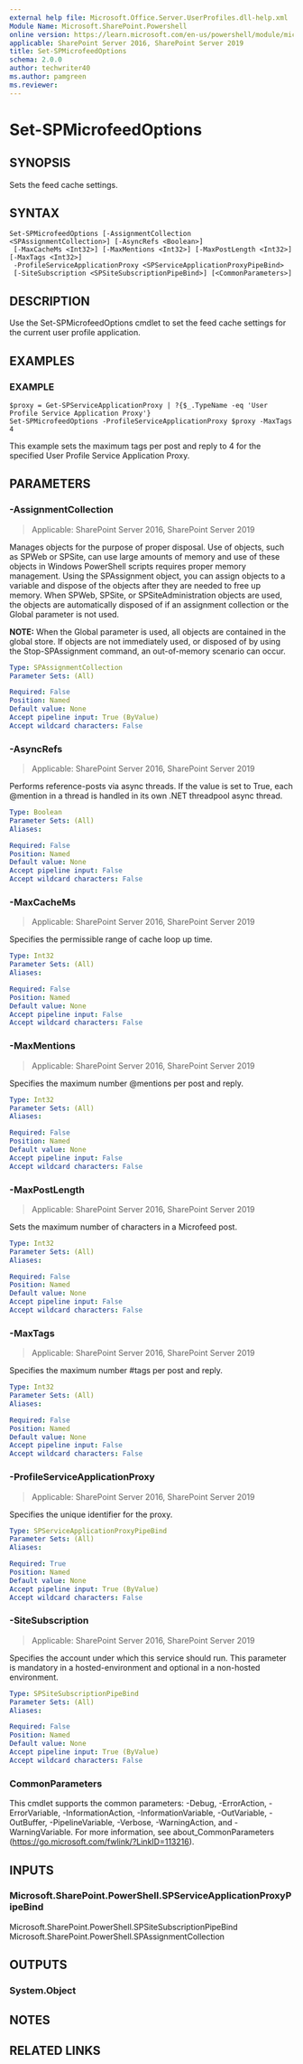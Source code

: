 ```yaml
---
external help file: Microsoft.Office.Server.UserProfiles.dll-help.xml
Module Name: Microsoft.SharePoint.Powershell
online version: https://learn.microsoft.com/en-us/powershell/module/microsoft.sharepoint.powershell/set-spmicrofeedoptions
applicable: SharePoint Server 2016, SharePoint Server 2019
title: Set-SPMicrofeedOptions
schema: 2.0.0
author: techwriter40
ms.author: pamgreen
ms.reviewer:
---
```


# Set-SPMicrofeedOptions

## SYNOPSIS
Sets the feed cache settings.

## SYNTAX

```
Set-SPMicrofeedOptions [-AssignmentCollection <SPAssignmentCollection>] [-AsyncRefs <Boolean>]
 [-MaxCacheMs <Int32>] [-MaxMentions <Int32>] [-MaxPostLength <Int32>] [-MaxTags <Int32>]
 -ProfileServiceApplicationProxy <SPServiceApplicationProxyPipeBind>
 [-SiteSubscription <SPSiteSubscriptionPipeBind>] [<CommonParameters>]
```

## DESCRIPTION
Use the Set-SPMicrofeedOptions cmdlet to set the feed cache settings for the current user profile application.

## EXAMPLES

### EXAMPLE
```
$proxy = Get-SPServiceApplicationProxy | ?{$_.TypeName -eq 'User Profile Service Application Proxy'}
Set-SPMicrofeedOptions -ProfileServiceApplicationProxy $proxy -MaxTags 4
```

This example sets the maximum tags per post and reply to 4 for the specified User Profile Service Application Proxy.

## PARAMETERS

### -AssignmentCollection

> Applicable: SharePoint Server 2016, SharePoint Server 2019

Manages objects for the purpose of proper disposal. Use of objects, such as SPWeb or SPSite, can use large amounts of memory and use of these objects in Windows PowerShell scripts requires proper memory management. Using the SPAssignment object, you can assign objects to a variable and dispose of the objects after they are needed to free up memory. When SPWeb, SPSite, or SPSiteAdministration objects are used, the objects are automatically disposed of if an assignment collection or the Global parameter is not used.

**NOTE:** When the Global parameter is used, all objects are contained in the global store. If objects are not immediately used, or disposed of by using the Stop-SPAssignment command, an out-of-memory scenario can occur.

```yaml
Type: SPAssignmentCollection
Parameter Sets: (All)

Required: False
Position: Named
Default value: None
Accept pipeline input: True (ByValue)
Accept wildcard characters: False
```

### -AsyncRefs

> Applicable: SharePoint Server 2016, SharePoint Server 2019

Performs reference-posts via async threads. If the value is set to True, each @mention in a thread is handled in its own .NET threadpool async thread.


```yaml
Type: Boolean
Parameter Sets: (All)
Aliases:

Required: False
Position: Named
Default value: None
Accept pipeline input: False
Accept wildcard characters: False
```

### -MaxCacheMs

> Applicable: SharePoint Server 2016, SharePoint Server 2019

Specifies the permissible range of cache loop up time.

```yaml
Type: Int32
Parameter Sets: (All)
Aliases:

Required: False
Position: Named
Default value: None
Accept pipeline input: False
Accept wildcard characters: False
```

### -MaxMentions

> Applicable: SharePoint Server 2016, SharePoint Server 2019

Specifies the maximum number @mentions per post and reply.

```yaml
Type: Int32
Parameter Sets: (All)
Aliases:

Required: False
Position: Named
Default value: None
Accept pipeline input: False
Accept wildcard characters: False
```

### -MaxPostLength

> Applicable: SharePoint Server 2016, SharePoint Server 2019

Sets the maximum number of characters in a Microfeed post.

```yaml
Type: Int32
Parameter Sets: (All)
Aliases:

Required: False
Position: Named
Default value: None
Accept pipeline input: False
Accept wildcard characters: False
```

### -MaxTags

> Applicable: SharePoint Server 2016, SharePoint Server 2019

Specifies the maximum number #tags per post and reply.

```yaml
Type: Int32
Parameter Sets: (All)
Aliases:

Required: False
Position: Named
Default value: None
Accept pipeline input: False
Accept wildcard characters: False
```

### -ProfileServiceApplicationProxy

> Applicable: SharePoint Server 2016, SharePoint Server 2019

Specifies the unique identifier for the proxy.

```yaml
Type: SPServiceApplicationProxyPipeBind
Parameter Sets: (All)
Aliases:

Required: True
Position: Named
Default value: None
Accept pipeline input: True (ByValue)
Accept wildcard characters: False
```

### -SiteSubscription

> Applicable: SharePoint Server 2016, SharePoint Server 2019

Specifies the account under which this service should run. This parameter is mandatory in a hosted-environment and optional in a non-hosted environment.

```yaml
Type: SPSiteSubscriptionPipeBind
Parameter Sets: (All)
Aliases:

Required: False
Position: Named
Default value: None
Accept pipeline input: True (ByValue)
Accept wildcard characters: False
```

### CommonParameters
This cmdlet supports the common parameters: -Debug, -ErrorAction, -ErrorVariable, -InformationAction, -InformationVariable, -OutVariable, -OutBuffer, -PipelineVariable, -Verbose, -WarningAction, and -WarningVariable. For more information, see about_CommonParameters (https://go.microsoft.com/fwlink/?LinkID=113216).

## INPUTS

### Microsoft.SharePoint.PowerShell.SPServiceApplicationProxyPipeBind
Microsoft.SharePoint.PowerShell.SPSiteSubscriptionPipeBind
Microsoft.SharePoint.PowerShell.SPAssignmentCollection

## OUTPUTS

### System.Object

## NOTES

## RELATED LINKS
